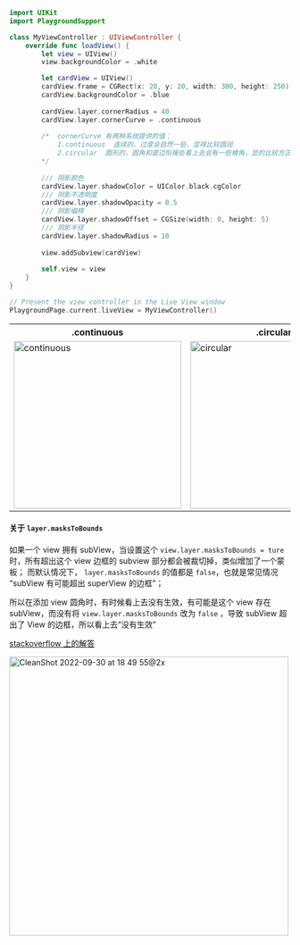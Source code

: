 ``` swift
import UIKit
import PlaygroundSupport

class MyViewController : UIViewController {
    override func loadView() {
        let view = UIView()
        view.backgroundColor = .white

        let cardView = UIView()
        cardView.frame = CGRect(x: 20, y: 20, width: 300, height: 250)
        cardView.backgroundColor = .blue
        
        cardView.layer.cornerRadius = 40
        cardView.layer.cornerCurve = .continuous
        
        /*  cornerCurve 有两种系统提供的值：
            1.continuous  连续的，过度会自然一些，显得比较圆润
            2.circular  圆形的，圆角和直边衔接处看上去会有一些棱角，显的比较方正
        */
        
        /// 阴影颜色
        cardView.layer.shadowColor = UIColor.black.cgColor
        /// 阴影不透明度
        cardView.layer.shadowOpacity = 0.5
        /// 阴影偏移
        cardView.layer.shadowOffset = CGSize(width: 0, height: 5)
        /// 阴影半径
        cardView.layer.shadowRadius = 10
        
        view.addSubview(cardView)
    
        self.view = view
    }
}

// Present the view controller in the Live View window
PlaygroundPage.current.liveView = MyViewController()

```

<table>
    <tr>
        <th>
            .continuous
        </th>
        <th>
            .circular
        </th>
    </tr>
    <tr>
        <td>
            <img width="300" alt="continuous" src="https://user-images.githubusercontent.com/47806196/193244052-b2cd97e0-b0b3-4d9f-b28e-2cb6ca1436b9.png">
        </td>
            <td><img width="300" alt="circular" src="https://user-images.githubusercontent.com/47806196/193244243-344d2aff-ea97-4c4f-aa84-cfb59dc92cbb.png">
        </td>
    </tr>
</table>



#### 关于 `layer.masksToBounds`

如果一个 view 拥有 subView，当设置这个 `view.layer.masksToBounds = ture` 时，所有超出这个 view 边框的 subview 部分都会被裁切掉，类似增加了一个蒙板；
而默认情况下， `layer.masksToBounds` 的值都是 `false`，也就是常见情况 “subView 有可能超出 superView 的边框”；

所以在添加 view 圆角时，有时候看上去没有生效，有可能是这个 view  存在 subView，而没有将 `view.layer.masksToBounds` 改为 `false` ，导致 subView 超出了 View 的边框，所以看上去“没有生效”

[stackoverflow 上的解答](https://stackoverflow.com/a/67999436/19647318)

<img width="500" alt="CleanShot 2022-09-30 at 18 49 55@2x" src="https://user-images.githubusercontent.com/47806196/193254489-120ec42a-c0dc-4e86-b9a7-e2e24f0668bc.png">

